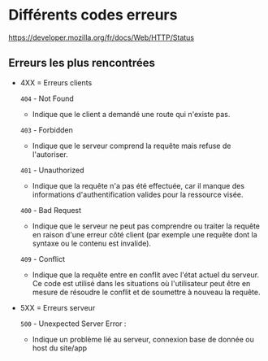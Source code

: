 # Différents codes erreurs

https://developer.mozilla.org/fr/docs/Web/HTTP/Status

## Erreurs les plus rencontrées

- 4XX = Erreurs clients

  `404` - Not Found
  - Indique que le client a demandé une route qui n'existe pas.

  `403` - Forbidden
  - Indique que le serveur comprend la requête mais refuse de l'autoriser.
 
  `401` - Unauthorized
  - Indique que la requête n'a pas été effectuée, car il manque des informations d'authentification valides pour la ressource visée.
  
  `400` - Bad Request
  - Indique que le serveur ne peut pas comprendre ou traiter la requête en raison d'une erreur côté client (par exemple une requête dont la syntaxe ou le contenu est invalide).
 
  `409` - Conflict
  - Indique que la requête entre en conflit avec l'état actuel du serveur. Ce code est utilisé dans les situations où l'utilisateur peut être en mesure de résoudre le conflit et de soumettre à nouveau la requête.

- 5XX = Erreurs serveur

  `500` - Unexpected Server Error :
  - Indique un problème lié au serveur, connexion base de donnée ou host du site/app


